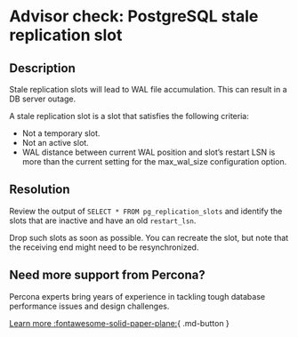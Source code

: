 # Advisor check: PostgreSQL stale replication slot

## Description

Stale replication slots will lead to WAL file accumulation. This can result in a DB server outage.

A stale replication slot is a slot that satisfies the following criteria:
- Not a temporary slot.
- Not an active slot.
- WAL distance between current WAL position and slot’s restart LSN is more than the current setting for the max_wal_size configuration option.

## Resolution

Review the output of `SELECT * FROM pg_replication_slots` and identify the slots that are inactive and have an old `restart_lsn`. 

Drop such slots as soon as possible. You can recreate the slot, but note that the receiving end might need to be resynchronized.

## Need more support from Percona?

Percona experts bring years of experience in tackling tough database performance issues and design challenges.

[Learn more :fontawesome-solid-paper-plane:](https://per.co.na/subscribe){ .md-button }

